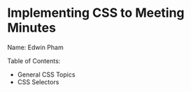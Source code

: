 # Implementing CSS to Meeting Minutes

Name: Edwin Pham 

Table of Contents:
- General CSS Topics
- CSS Selectors
